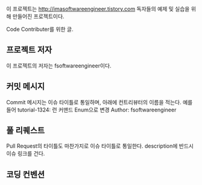 이 프로젝트는 http://imasoftwareengineer.tistory.com 독자들의 예제 및 실습을 위해 만들어진 프로젝트이다.

Code Contributer를 위한 글.

프로젝트 저자
-
이 프로젝트의 저자는 fsoftwareengineer이다.

커밋 메시지
-
Commit 메시지는 이슈 타이틀로 통일하며, 아래에 컨트리뷰터의 이름을 적는다. 
예를들어
tutorial-1324: 런 커맨드 Enum으로 변경
 Author: fsoftwareengineer
 

풀 리퀘스트
-
Pull Request의 타이틀도 마찬가지로 이슈 타이틀로 통일한다.
description에 반드시 이슈 링크를 건다.

코딩 컨벤션
-

